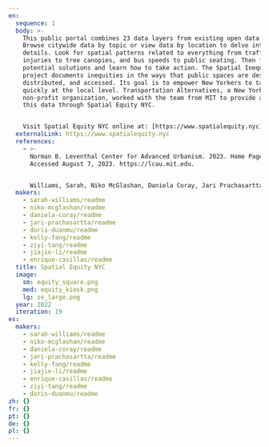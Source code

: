 ```yaml
---
en:
  sequence: 1
  body: >-
    This public portal combines 23 data layers from existing open data sources.
    Browse citywide data by topic or view data by location to delve into the
    details. Look for spatial patterns related to everything from traffic
    injuries to tree canopies, and bus speeds to public seating. Then find
    potential solutions and learn how to take action. The Spatial Inequity
    project documents inequities in the ways that public spaces are designed,
    distributed, and accessed. Its goal is to empower New Yorkers to take action
    quickly at the local level. Transportation Alternatives, a New York based
    non-profit organization, worked with the team from MIT to provide access to
    this data through Spatial Equity NYC.


    Visit Spatial Equity NYC online at: [https://www.spatialequity.nyc](https://www.spatialequity.nyc/).
  externalLink: https://www.spatialequity.nyc
  references:
    - >-
      Norman B. Leventhal Center for Advanced Urbanism. 2023. Home Page.
      Accessed August 7, 2023. https://lcau.mit.edu.


      Williams, Sarah, Niko McGlashan, Daniela Coray, Jari Prachasartta, Doris Duanmu, Kelly Fang, Ziyi Tang, Chance Jiajie Li, and Enrique Casillas. 2023. Spatial Equity NYC. In “19th Iteration (2023): Macroscopes as Digital Atlases.” Places & Spaces: Mapping Science, edited by Katy Börner, Lisel Record, and Todd Theriault. https://scimaps.org. 
  makers:
    - sarah-williams/readme
    - niko-mcglashan/readme
    - daniela-coray/readme
    - jari-prachasartta/readme
    - doris-duanmu/readme
    - kelly-fang/readme
    - ziyi-tang/readme
    - jiajie-li/readme
    - enrique-casillas/readme
  title: Spatial Equity NYC
  image:
    sm: equity_square.png
    med: equity_kiosk.png
    lg: se_large.png
  year: 2022
  iteration: 19
es:
  makers:
    - sarah-williams/readme
    - niko-mcglashan/readme
    - daniela-coray/readme
    - jari-prachasartta/readme
    - kelly-fang/readme
    - jiajie-li/readme
    - enrique-casillas/readme
    - ziyi-tang/readme
    - doris-duanmu/readme
zh: {}
fr: {}
pt: {}
de: {}
pl: {}
---
```

